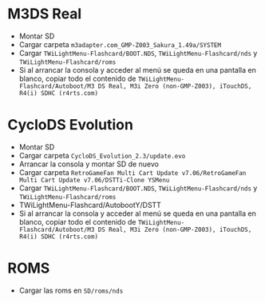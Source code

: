 # M3DS Real
- Montar SD
- Cargar carpeta `m3adapter.com_GMP-Z003_Sakura_1.49a/SYSTEM`
- Cargar `TWiLightMenu-Flashcard/BOOT.NDS`, `TWiLightMenu-Flashcard/nds` y `TWiLightMenu-Flashcard/roms`
- Si al arrancar la consola y acceder al menú se queda en una pantalla en blanco, copiar todo el contenido de `TWiLightMenu-Flashcard/Autoboot/M3 DS Real, M3i Zero (non-GMP-Z003), iTouchDS, R4(i) SDHC (r4rts.com)`

# CycloDS Evolution
- Montar SD
- Cargar carpeta `CycloDS_Evolution_2.3/update.evo`
- Arrancar la consola y montar SD de nuevo
- Cargar carpeta `RetroGameFan Multi Cart Update v7.06/RetroGameFan Multi Cart Update v7.06/DSTTi-Clone YSMenu`
- Cargar `TWiLightMenu-Flashcard/BOOT.NDS`, `TWiLightMenu-Flashcard/nds` y `TWiLightMenu-Flashcard/roms`
- TWiLightMenu-Flashcard/AutobootY/DSTT
- Si al arrancar la consola y acceder al menú se queda en una pantalla en blanco, copiar todo el contenido de `TWiLightMenu-Flashcard/Autoboot/M3 DS Real, M3i Zero (non-GMP-Z003), iTouchDS, R4(i) SDHC (r4rts.com)`

# ROMS
- Cargar las roms en `SD/roms/nds`